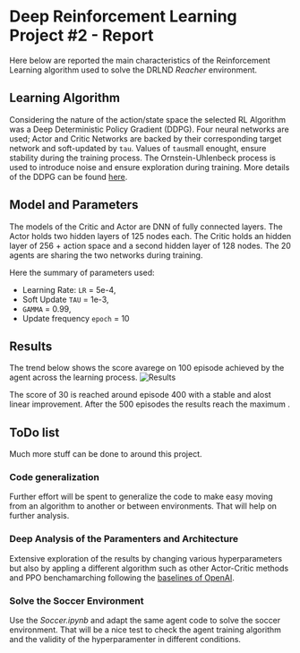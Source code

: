 # Deep Reinforcement Learning Project #2 - Report
Here below are reported the main characteristics of the Reinforcement Learning algorithm used to solve the DRLND <em>Reacher</em> environment.

## Learning Algorithm
Considering the nature of the action/state space the selected RL Algorithm was a Deep Deterministic Policy Gradient (DDPG).
Four neural networks are used; Actor and Critic Networks are backed by their corresponding target network and soft-updated by `tau`.
Values of `tau`small enought, ensure stability during the training process.
The Ornstein-Uhlenbeck process is used to introduce noise and ensure exploration during training.
More details of the DDPG can be found [here](https://arxiv.org/abs/1509.02971).

## Model and Parameters
The models of the Critic and Actor are DNN of fully connected layers.
The Actor holds two hidden layers of 125 nodes each.
The Critic holds an hidden layer of 256 + action space and a second hidden layer of 128 nodes. 
The 20 agents are sharing the two networks during training.

Here the summary of parameters used:
  - Learning Rate: `LR` = 5e-4,
  - Soft Update `TAU` = 1e-3,
  - `GAMMA` = 0.99,
  - Update frequency `epoch` = 10

## Results

The trend below shows the score avarege on 100 episode achieved by the agent across the learning process.
![Results](results/Training_201904091107.png)

The score of 30 is reached around episode 400 with a stable and alost linear improvement. After the 500 episodes the results reach the maximum .


## ToDo list
Much more stuff can be done to around this project.

### Code generalization
Further effort will be spent to generalize the code to make easy moving from an algorithm to another or between environments. That will help on further analysis.

### Deep Analysis of the Paramenters and Architecture
Extensive exploration of the results by changing various hyperparameters but also by appling a different algorithm such as other Actor-Critic methods and PPO benchamarching following the [baselines of OpenAI](https://github.com/openai/baselines).

### Solve the Soccer Environment
Use the *Soccer.ipynb* and adapt the same agent code to solve the soccer environment. That will be a nice test to check the agent training algorithm and the validity of the hyperparamenter in different conditions.
